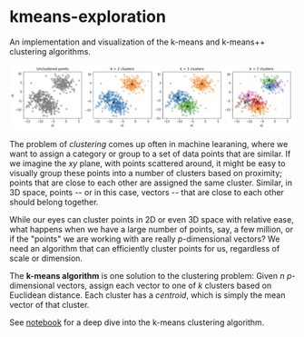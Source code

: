 # kmeans-exploration
An implementation and visualization of the k-means and k-means++ clustering algorithms.

![Clusters](images/clusters.png)

The problem of *clustering* comes up often in machine learaning, where we want to assign a category or group to a set of data points that are similar.  If we imagine the $xy$ plane, with points scattered around, it might be easy to visually group these points into a number of clusters based on proximity; points that are close to each other are assigned the same cluster.  Similar, in 3D space, points -- or in this case, vectors -- that are close to each other should belong together.

While our eyes can cluster points in 2D or even 3D space with relative ease, what happens when we have a large number of points, say, a few million, or if the "points" we are working with are really _p_-dimensional vectors?  We need an algorithm that can efficiently cluster points for us, regardless of scale or dimension.

The **k-means algorithm** is one solution to the clustering problem: Given _n_ _p_-dimensional vectors, assign each vector to one of _k_ clusters based on Euclidean distance.  Each cluster has a _centroid_, which is simply the mean vector of that cluster.

See [notebook](https://github.com/ajcheon/kmeans-exploration/blob/master/kmeans.ipynb) for a deep dive into the k-means clustering algorithm.
